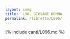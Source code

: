 ```yaml
---
layout: song
title:  L96. GIOVANE DONNA
permalink: /libretto/L096/
---
```

{% include canti/L096.md %}   